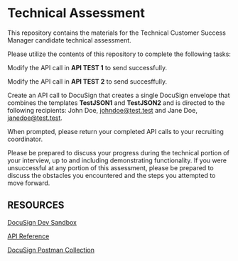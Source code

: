 # Technical Assessment

This repository contains the materials for the Technical Customer Success Manager candidate technical assessment.

Please utilize the contents of this repository to complete the following tasks:

Modify the API call in <b>API TEST 1</b> to send successfully.

Modify the API call in <b>API TEST 2</b> to send succesffully.

Create an API call to DocuSign that creates a single DocuSign envelope that combines the templates <b>TestJSON1</b> and <b>TestJSON2</b> and is directed to the following recipients: John Doe, johndoe@test.test and Jane Doe, janedoe@test.test.

When prompted, please return your completed API calls to your recruiting coordinator.

Please be prepared to discuss your progress during the technical portion of your interview, up to and including demonstrating functionality. If you were unsuccessful at any portion of this assessment, please be prepared to discuss the obstacles you encountered and the steps you attempted to move forward.


RESOURCES
---------

<a href="https://go.docusign.com/sandbox/productshot/">DocuSign Dev Sandbox</a>

<a href="https://developers.docusign.com/docs/esign-rest-api/reference/">API Reference</a>

<a href="https://www.docusign.com/blog/dsdev-please-mr-postman">DocuSign Postman Collection</a>

